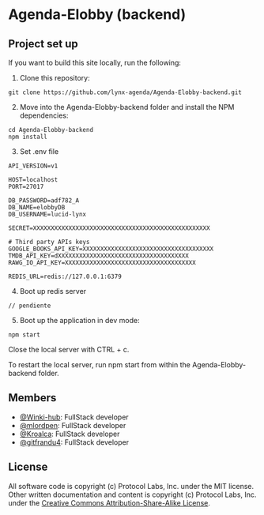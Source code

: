 # Agenda-Elobby (backend) 

## Project set up

If you want to build this site locally, run the following:

1. Clone this repository:

```
git clone https://github.com/lynx-agenda/Agenda-Elobby-backend.git
```

2. Move into the Agenda-Elobby-backend folder and install the NPM dependencies:

```
cd Agenda-Elobby-backend
npm install
```
3. Set .env file

```
API_VERSION=v1

HOST=localhost
PORT=27017

DB_PASSWORD=adf782_A
DB_NAME=elobbyDB
DB_USERNAME=lucid-lynx 

SECRET=XXXXXXXXXXXXXXXXXXXXXXXXXXXXXXXXXXXXXXXXXXXXXXXXXX

# Third party APIs keys
GOOGLE_BOOKS_API_KEY=XXXXXXXXXXXXXXXXXXXXXXXXXXXXXXXXXXXXX
TMDB_API_KEY=dXXXXXXXXXXXXXXXXXXXXXXXXXXXXXXXXXXXXX
RAWG_IO_API_KEY=XXXXXXXXXXXXXXXXXXXXXXXXXXXXXXXXXXXXX

REDIS_URL=redis://127.0.0.1:6379
```

4. Boot up redis server

```
// pendiente
```

5. Boot up the application in dev mode:

```
npm start
```

Close the local server with CTRL + c.

To restart the local server, run npm start from within the Agenda-Elobby-backend folder.

## Members

* [@Winki-hub](https://github.com/Winki-hub): FullStack developer
* [@mlordpen](https://github.com/mlordpen): FullStack developer
* [@Kroalca](https://github.com/Kroalca): FullStack developer
* [@gitfrandu4](https://github.com/gitfrandu4): FullStack developer

## License

All software code is copyright (c) Protocol Labs, Inc. under the MIT license. Other written documentation and content is copyright (c) Protocol Labs, Inc. under the [Creative Commons Attribution-Share-Alike License](https://creativecommons.org/licenses/by/4.0/).
